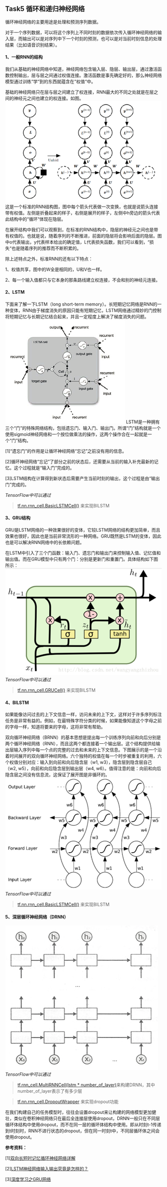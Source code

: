 
## Task5 循环和递归神经网络
循环神经网络的主要用途是处理和预测序列数据。

对于一个序列数据，可以将这个序列上不同时刻的数据依次传入循环神经网络的输入层，而输出可以是对序列中下一个时刻的预测，也可以是对当前时刻信息的处理结果（比如语音识别结果）。

#### 1、一般RNN的结构
我们从基础的神经网络中知道，神经网络包含输入层、隐层、输出层，通过激活函数控制输出，层与层之间通过权值连接。激活函数是事先确定好的，那么神经网络模型通过训练“学“到的东西就蕴含在“权值“中。

基础的神经网络只在层与层之间建立了权连接，RNN最大的不同之处就是在层之间的神经元之间也建立的权连接。如图。
![](RNN结构图.png)
这是一个标准的RNN结构图，图中每个箭头代表做一次变换，也就是说箭头连接带有权值。左侧是折叠起来的样子，右侧是展开的样子，左侧中h旁边的箭头代表此结构中的“循环“体现在隐层。

在展开结构中我们可以观察到，在标准的RNN结构中，隐层的神经元之间也是带有权值的。也就是说，随着序列的不断推进，前面的隐层将会影响后面的隐层。图中o代表输出，y代表样本给出的确定值，L代表损失函数，我们可以看到，“损失“也是随着序列的推荐而不断积累的。

除上述特点之外，标准RNN的还有以下特点：

1、权值共享，图中的W全是相同的，U和V也一样。

2、每一个输入值都只与它本身的那条路线建立权连接，不会和别的神经元连接。

#### 2、LSTM
下面来了解一下LSTM（long short-term memory）。长短期记忆网络是RNN的一种变体，RNN由于梯度消失的原因只能有短期记忆，LSTM网络通过精妙的门控制将短期记忆与长期记忆结合起来，并且一定程度上解决了梯度消失的问题。
![](LSTM结构.png)
LSTM是一种拥有三个“门”的特殊网络结构，包括遗忘门、输入门、输出门。所谓“门”结构就是一个使用sigmoid神经网络和一个按位做乘法的操作，这两个操作合在一起就是一个“门”结构。

[1]“遗忘门”的作用是让循环神经网络“忘记”之前没有用的信息。

[2]循环神经网络“忘记”了部分之前的状态后，还需要从当前的输入补充最新的记忆。这个过程就是“输入门”完成的。

[3]LSTM结构在计算得到新状态后需要产生当前时刻的输出，这个过程是由“输出门”完成的。

*TensorFlow中可以通过*
>[tf.nn.rnn_cell.BasicLSTMCell()](https://tensorflow.google.cn/api_docs/python/tf/nn/rnn_cell/BasicLSTMCell?hl=en)
来实现BILSTM

#### 3、GRU结构
GRU是LSTM网络的一种效果很好的变体，它较LSTM网络的结构更加简单，而且效果也很好，因此也是当前非常流形的一种网络。GRU既然是LSTM的变体，因此也是可以解决RNN网络中的长依赖问题。

在LSTM中引入了三个门函数：输入门、遗忘门和输出门来控制输入值、记忆值和输出值。而在GRU模型中只有两个门：分别是更新门和重置门。具体结构如下图所示：
![](GRU.png)
*TensorFlow中可以通过*
>[tf.nn.rnn_cell.GRUCell()](https://tensorflow.google.cn/api_docs/python/tf/nn/rnn_cell/GRUCell?hl=en)
来实现BILSTM

#### 4、BILSTM
如果能像访问过去的上下文信息一样，访问未来的上下文，这样对于许多序列标注任务是非常有益的。例如，在最特殊字符分类的时候，如果能像知道这个字母之前的字母一样，知道将要来的字母，这将非常有帮助。

双向循环神经网络（BRNN）的基本思想是提出每一个训练序列向前和向后分别是两个循环神经网络（RNN），而且这两个都连接着一个输出层。这个结构提供给输出层输入序列中每一个点的完整的过去和未来的上下文信息。下图展示的是一个沿着时间展开的双向循环神经网络。六个独特的权值在每一个时步被重复的利用，六个权值分别对应：输入到向前和向后隐含层（w1, w3），隐含层到隐含层自己（w2, w5），向前和向后隐含层到输出层（w4, w6）。值得注意的是：向前和向后隐含层之间没有信息流，这保证了展开图是非循环的。
![](BILSTM.png)
*TensorFlow中可以通过*
>[tf.nn.rnn_cell.BasicLSTMCell()](https://tensorflow.google.cn/api_docs/python/tf/nn/rnn_cell/BasicLSTMCell?hl=en)
来实现BILSTM

#### 5、深层循环神经网络（DRNN）
![](DRNN.jpg)
*TensorFlow中可以通过*
>[tf.rnn_cell.MultiRNNCell(lstm * number_of_layer)](https://tensorflow.google.cn/api_docs/python/tf/nn/rnn_cell/MultiRNNCell?hl=en)来构建DRNN，其中number_of_layer表示了有多少层

>[tf.nn.rnn_cell.DropoutWrapper](https://tensorflow.google.cn/api_docs/python/tf/nn/rnn_cell/DropoutWrapper?hl=en)
来实现dropout功能


在我们构建自己的任务模型时，往往会设置dropout来让构建的网络模型更加健壮，类似在卷积神经网络只在最后全连接层使用dropout，DRNN一般只在不同层循环体结构中使用dropout，而不在同一层的循环体结构中使用。即从时刻t-1传递到t时刻时，RNN不进行状态的dropout，但在同一时刻t中，不同层循环体之间会使用dropout。

**参考资料：** 

[1][双向长短时记忆循环神经网络详解](https://blog.csdn.net/jojozhangju/article/details/51982254)

[2][LSTM神经网络输入输出究竟是怎样的？](https://www.zhihu.com/question/41949741)

[3][深度学习之GRU网络](https://www.cnblogs.com/jiangxinyang/p/9376021.html)
